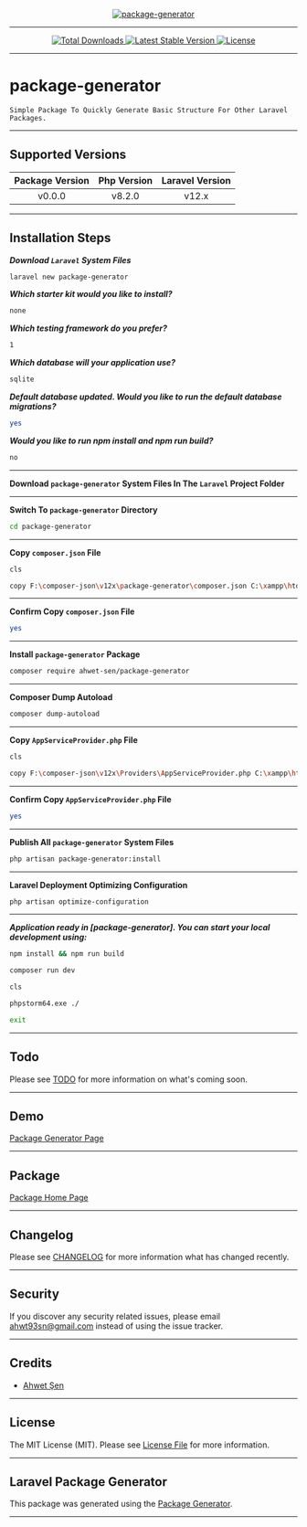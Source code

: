 [
    <p align="center">
        <img src="https://banners.beyondco.de/package-generator.png?theme=light&packageManager=composer+require&packageName=ahwet-sen%2Fpackage-generator&pattern=architect&style=style_1&description=Simple+Package+To+Quickly+Generate+Basic+Structure+For+Other+Laravel+Packages.&md=1&showWatermark=0&fontSize=175px&images=code" alt="package-generator">
    </p>
](https://github.com/ahwet-sen/package-generator)

- - - - -

[
    <p align="center">
        <img src="https://img.shields.io/packagist/dt/ahwet-sen/package-generator" alt="Total Downloads">
        <img src="https://img.shields.io/packagist/v/ahwet-sen/package-generator" alt="Latest Stable Version">
        <img src="https://img.shields.io/packagist/l/ahwet-sen/package-generator" alt="License">
    </p>
](https://github.com/ahwet-sen/package-generator)

- - - - -

# package-generator

    Simple Package To Quickly Generate Basic Structure For Other Laravel Packages.

- - - - -

## Supported Versions

| Package Version | Php Version | Laravel Version |
|:---------------:|:-----------:|:---------------:|
|     v0.0.0      |   v8.2.0    |      v12.x      |

- - - - -

## Installation Steps

**_Download `Laravel` System Files_**

```bash
laravel new package-generator

```

**_Which starter kit would you like to install?_**

```bash
none

```

**_Which testing framework do you prefer?_**

```bash
1

```

**_Which database will your application use?_**

```bash
sqlite

```

**_Default database updated. Would you like to run the default database migrations?_**

```bash
yes

```

**_Would you like to run npm install and npm run build?_**

```bash
no

```

- - - - -

**Download `package-generator` System Files In The `Laravel` Project Folder**

- - - - -

**Switch To `package-generator` Directory**

```bash
cd package-generator

```

- - - - -

**Copy `composer.json` File**

```bash
cls

copy F:\composer-json\v12x\package-generator\composer.json C:\xampp\htdocs\package-generator\composer.json

```

- - - - -

**Confirm Copy `composer.json` File**

```bash
yes

```

- - - - -

**Install `package-generator` Package**

```bash
composer require ahwet-sen/package-generator

```

- - - - -

**Composer Dump Autoload**

```bash
composer dump-autoload

```

- - - - -

**Copy `AppServiceProvider.php` File**

```bash
cls

copy F:\composer-json\v12x\Providers\AppServiceProvider.php C:\xampp\htdocs\package-generator\app\Providers\AppServiceProvider.php

```

- - - - -

**Confirm Copy `AppServiceProvider.php` File**

```bash
yes

```

- - - - -

**Publish All `package-generator` System Files**

```bash
php artisan package-generator:install

```

- - - - -

**Laravel Deployment Optimizing Configuration**

```bash
php artisan optimize-configuration

```

- - - - -

**_Application ready in [package-generator]. You can start your local development using:_**

```bash
npm install && npm run build

```

```bash
composer run dev

```

```bash
cls

phpstorm64.exe ./

exit

```

- - - - -

## Todo

Please see [TODO](TODO.md) for more information on what's coming soon.

- - - - -

## Demo

[Package Generator Page](http://package-generator.test)

- - - - -

## Package

[Package Home Page](https://github.com/ahwet-sen/package-generator)

- - - - -

## Changelog

Please see [CHANGELOG](CHANGELOG.md) for more information what has changed recently.

- - - - -

## Security

If you discover any security related issues, please email [ahwt93sn@gmail.com](mailto:ahwt93sn@gmail.com) instead of using the issue tracker.

- - - - -

## Credits

-   [Ahwet Şen](https://github.com/ahwet-sen)

- - - - -

## License

The MIT License (MIT). Please see [License File](LICENSE.md) for more information.

- - - - -

## Laravel Package Generator

This package was generated using the [Package Generator](https://github.com/ahwet-sen/package-generator).

- - - - -

